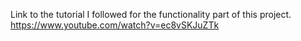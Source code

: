 Link to the tutorial I followed for the functionality part of this project. 
https://www.youtube.com/watch?v=ec8vSKJuZTk
